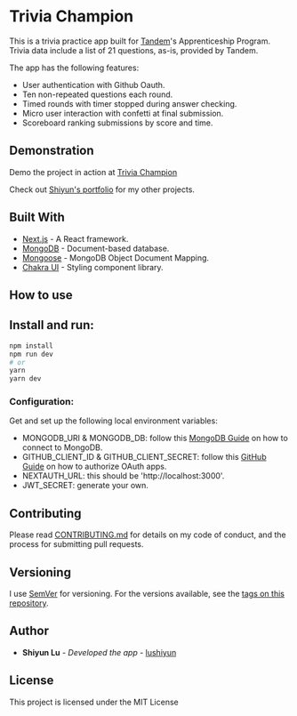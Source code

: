 # Trivia Champion 

This is a trivia practice app built for [Tandem](https://madeintandem.com/)'s Apprenticeship Program. Trivia data include a list of 21 questions, as-is, provided by Tandem.

The app has the following features:
- User authentication with Github Oauth.
- Ten non-repeated questions each round.
- Timed rounds with timer stopped during answer checking.
- Micro user interaction with confetti at final submission.
- Scoreboard ranking submissions by score and time.

## Demonstration

Demo the project in action at [Trivia Champion](https://trivia-master.vercel.app)

Check out [Shiyun's portfolio](https://www.shiyunlu.com) for my other projects.

## Built With

- [Next.js](https://nextjs.org) - A React framework.
- [MongoDB](https://www.mongodb.com) - Document-based database.
- [Mongoose](https://mongoosejs.com) - MongoDB Object Document Mapping.
- [Chakra UI](https://chakra-ui.com/) - Styling component library.

## How to use

## Install and run:

```bash
npm install
npm run dev
# or
yarn
yarn dev
```

### Configuration:

Get and set up the following local environment variables:

- MONGODB_URI & MONGODB_DB: follow this [MongoDB Guide](https://docs.mongodb.com/guides/server/drivers/) on how to connect to MongoDB.
- GITHUB_CLIENT_ID & GITHUB_CLIENT_SECRET: follow this [GitHub Guide](https://docs.github.com/en/free-pro-team@latest/developers/apps/authorizing-oauth-apps) on how to authorize OAuth apps.
- NEXTAUTH_URL: this should be 'http://localhost:3000'.
- JWT_SECRET: generate your own.

## Contributing

Please read [CONTRIBUTING.md](https://gist.github.com/lushiyun/c8af9e2f2d6470468cfc37aa28f6edeb) for details on my code of conduct, and the process for submitting pull requests.

## Versioning

I use [SemVer](http://semver.org/) for versioning. For the versions available, see the [tags on this repository](https://github.com/lushiyun/trip-planner-frontend/tags).

## Author

  - **Shiyun Lu** - *Developed the app* -
    [lushiyun](https://github.com/lushiyun)

## License

This project is licensed under the MIT License